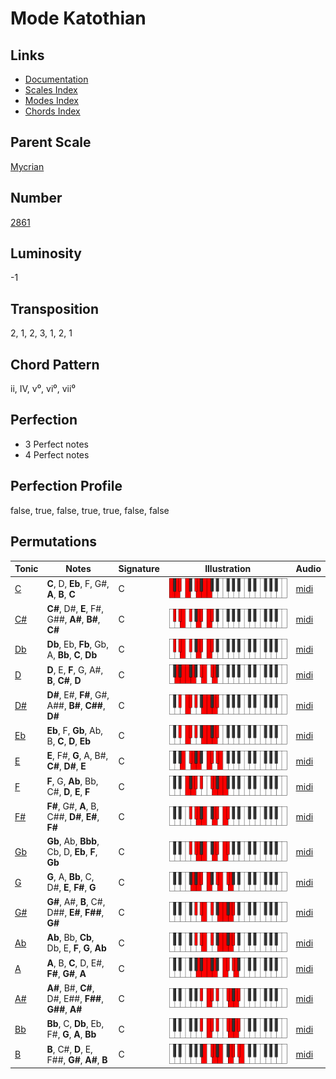 # Mode Katothian

## Links

- [Documentation](README.md)
- [Scales Index](Scales.md)
- [Modes Index](Modes.md)
- [Chords Index](Chords.md)

## Parent Scale

[Mycrian](ScaleMycrian.md)

## Number

[2861](https://ianring.com/musictheory/scales/2861)

## Luminosity

-1

## Transposition

2, 1, 2, 3, 1, 2, 1

## Chord Pattern

ii, IV, v⁰, vi⁰, vii⁰

## Perfection

- 3 Perfect notes
- 4 Perfect notes

## Perfection Profile

false, true, false, true, true, false, false

## Permutations

| Tonic | Notes | Signature | Illustration | Audio |
|-------|-------|-----------|--------------|-------|
| [C](ModeCNaturalKatothian.md) | **C**, D, **Eb**, F, G#, **A**, **B**, **C** | C | ![CNaturalKatothian](ModeCNaturalKatothian.png) | [midi](https://github.com/edipermadi/music/blob/main/docs/ModeCNaturalKatothian.mid?raw=true) |
| [C#](ModeCSharpKatothian.md) | **C#**, D#, **E**, F#, G##, **A#**, **B#**, **C#** | C | ![CSharpKatothian](ModeCSharpKatothian.png) | [midi](https://github.com/edipermadi/music/blob/main/docs/ModeCSharpKatothian.mid?raw=true) |
| [Db](ModeDFlatKatothian.md) | **Db**, Eb, **Fb**, Gb, A, **Bb**, **C**, **Db** | C | ![DFlatKatothian](ModeDFlatKatothian.png) | [midi](https://github.com/edipermadi/music/blob/main/docs/ModeDFlatKatothian.mid?raw=true) |
| [D](ModeDNaturalKatothian.md) | **D**, E, **F**, G, A#, **B**, **C#**, **D** | C | ![DNaturalKatothian](ModeDNaturalKatothian.png) | [midi](https://github.com/edipermadi/music/blob/main/docs/ModeDNaturalKatothian.mid?raw=true) |
| [D#](ModeDSharpKatothian.md) | **D#**, E#, **F#**, G#, A##, **B#**, **C##**, **D#** | C | ![DSharpKatothian](ModeDSharpKatothian.png) | [midi](https://github.com/edipermadi/music/blob/main/docs/ModeDSharpKatothian.mid?raw=true) |
| [Eb](ModeEFlatKatothian.md) | **Eb**, F, **Gb**, Ab, B, **C**, **D**, **Eb** | C | ![EFlatKatothian](ModeEFlatKatothian.png) | [midi](https://github.com/edipermadi/music/blob/main/docs/ModeEFlatKatothian.mid?raw=true) |
| [E](ModeENaturalKatothian.md) | **E**, F#, **G**, A, B#, **C#**, **D#**, **E** | C | ![ENaturalKatothian](ModeENaturalKatothian.png) | [midi](https://github.com/edipermadi/music/blob/main/docs/ModeENaturalKatothian.mid?raw=true) |
| [F](ModeFNaturalKatothian.md) | **F**, G, **Ab**, Bb, C#, **D**, **E**, **F** | C | ![FNaturalKatothian](ModeFNaturalKatothian.png) | [midi](https://github.com/edipermadi/music/blob/main/docs/ModeFNaturalKatothian.mid?raw=true) |
| [F#](ModeFSharpKatothian.md) | **F#**, G#, **A**, B, C##, **D#**, **E#**, **F#** | C | ![FSharpKatothian](ModeFSharpKatothian.png) | [midi](https://github.com/edipermadi/music/blob/main/docs/ModeFSharpKatothian.mid?raw=true) |
| [Gb](ModeGFlatKatothian.md) | **Gb**, Ab, **Bbb**, Cb, D, **Eb**, **F**, **Gb** | C | ![GFlatKatothian](ModeGFlatKatothian.png) | [midi](https://github.com/edipermadi/music/blob/main/docs/ModeGFlatKatothian.mid?raw=true) |
| [G](ModeGNaturalKatothian.md) | **G**, A, **Bb**, C, D#, **E**, **F#**, **G** | C | ![GNaturalKatothian](ModeGNaturalKatothian.png) | [midi](https://github.com/edipermadi/music/blob/main/docs/ModeGNaturalKatothian.mid?raw=true) |
| [G#](ModeGSharpKatothian.md) | **G#**, A#, **B**, C#, D##, **E#**, **F##**, **G#** | C | ![GSharpKatothian](ModeGSharpKatothian.png) | [midi](https://github.com/edipermadi/music/blob/main/docs/ModeGSharpKatothian.mid?raw=true) |
| [Ab](ModeAFlatKatothian.md) | **Ab**, Bb, **Cb**, Db, E, **F**, **G**, **Ab** | C | ![AFlatKatothian](ModeAFlatKatothian.png) | [midi](https://github.com/edipermadi/music/blob/main/docs/ModeAFlatKatothian.mid?raw=true) |
| [A](ModeANaturalKatothian.md) | **A**, B, **C**, D, E#, **F#**, **G#**, **A** | C | ![ANaturalKatothian](ModeANaturalKatothian.png) | [midi](https://github.com/edipermadi/music/blob/main/docs/ModeANaturalKatothian.mid?raw=true) |
| [A#](ModeASharpKatothian.md) | **A#**, B#, **C#**, D#, E##, **F##**, **G##**, **A#** | C | ![ASharpKatothian](ModeASharpKatothian.png) | [midi](https://github.com/edipermadi/music/blob/main/docs/ModeASharpKatothian.mid?raw=true) |
| [Bb](ModeBFlatKatothian.md) | **Bb**, C, **Db**, Eb, F#, **G**, **A**, **Bb** | C | ![BFlatKatothian](ModeBFlatKatothian.png) | [midi](https://github.com/edipermadi/music/blob/main/docs/ModeBFlatKatothian.mid?raw=true) |
| [B](ModeBNaturalKatothian.md) | **B**, C#, **D**, E, F##, **G#**, **A#**, **B** | C | ![BNaturalKatothian](ModeBNaturalKatothian.png) | [midi](https://github.com/edipermadi/music/blob/main/docs/ModeBNaturalKatothian.mid?raw=true) |

